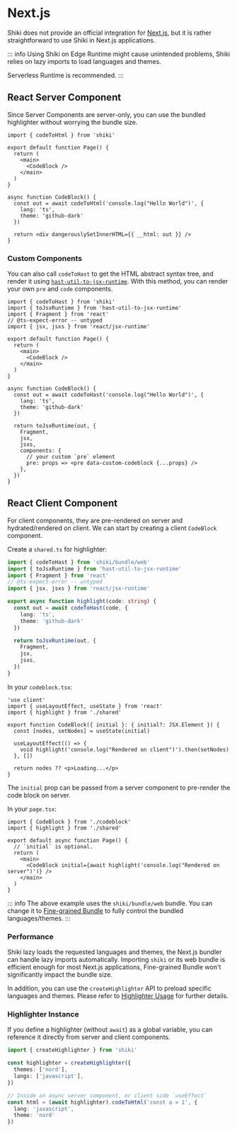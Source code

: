 # Next.js

Shiki does not provide an official integration for [Next.js](https://nextjs.org), but it is rather straightforward to use Shiki in Next.js applications.

::: info
Using Shiki on Edge Runtime might cause unintended problems, Shiki relies on lazy imports to load languages and themes.

Serverless Runtime is recommended.
:::

## React Server Component

Since Server Components are server-only, you can use the bundled highlighter without worrying the bundle size.

```tsx
import { codeToHtml } from 'shiki'

export default function Page() {
  return (
    <main>
      <CodeBlock />
    </main>
  )
}

async function CodeBlock() {
  const out = await codeToHtml('console.log("Hello World")', {
    lang: 'ts',
    theme: 'github-dark'
  })

  return <div dangerouslySetInnerHTML={{ __html: out }} />
}
```

### Custom Components

You can also call `codeToHast` to get the HTML abstract syntax tree, and render it using [`hast-util-to-jsx-runtime`](https://github.com/syntax-tree/hast-util-to-jsx-runtime). With this method, you can render your own `pre` and `code` components.

```tsx
import { codeToHast } from 'shiki'
import { toJsxRuntime } from 'hast-util-to-jsx-runtime'
import { Fragment } from 'react'
// @ts-expect-error -- untyped
import { jsx, jsxs } from 'react/jsx-runtime'

export default function Page() {
  return (
    <main>
      <CodeBlock />
    </main>
  )
}

async function CodeBlock() {
  const out = await codeToHast('console.log("Hello World")', {
    lang: 'ts',
    theme: 'github-dark'
  })

  return toJsxRuntime(out, {
    Fragment,
    jsx,
    jsxs,
    components: {
      // your custom `pre` element
      pre: props => <pre data-custom-codeblock {...props} />
    },
  })
}
```

## React Client Component

For client components, they are pre-rendered on server and hydrated/rendered on client.
We can start by creating a client `CodeBlock` component.

Create a `shared.ts` for highlighter:

```ts
import { codeToHast } from 'shiki/bundle/web'
import { toJsxRuntime } from 'hast-util-to-jsx-runtime'
import { Fragment } from 'react'
// @ts-expect-error -- untyped
import { jsx, jsxs } from 'react/jsx-runtime'

export async function highlight(code: string) {
  const out = await codeToHast(code, {
    lang: 'ts',
    theme: 'github-dark'
  })

  return toJsxRuntime(out, {
    Fragment,
    jsx,
    jsxs,
  })
}
```

In your `codeblock.tsx`:

```tsx
'use client'
import { useLayoutEffect, useState } from 'react'
import { highlight } from './shared'

export function CodeBlock({ initial }: { initial?: JSX.Element }) {
  const [nodes, setNodes] = useState(initial)

  useLayoutEffect(() => {
    void highlight('console.log("Rendered on client")').then(setNodes)
  }, [])

  return nodes ?? <p>Loading...</p>
}
```

The `initial` prop can be passed from a server component to pre-render the code block on server.

In your `page.tsx`:

```tsx
import { CodeBlock } from './codeblock'
import { highlight } from './shared'

export default async function Page() {
  // `initial` is optional.
  return (
    <main>
      <CodeBlock initial={await highlight('console.log("Rendered on server")')} />
    </main>
  )
}
```

::: info
The above example uses the `shiki/bundle/web` bundle. You can change it to [Fine-grained Bundle](/guide/bundles#fine-grained-bundle) to fully control the bundled languages/themes.
:::

### Performance

Shiki lazy loads the requested languages and themes, the Next.js bundler can handle lazy imports automatically.
Importing `shiki` or its web bundle is efficient enough for most Next.js applications, Fine-grained Bundle won't significantly impact the bundle size.

In addition, you can use the `createHighlighter` API to preload specific languages and themes.
Please refer to [Highlighter Usage](/guide/install#highlighter-usage) for further details.

### Highlighter Instance

If you define a highlighter (without `await`) as a global variable, you can reference it directly from server and client components.

```ts
import { createHighlighter } from 'shiki'

const highlighter = createHighlighter({
  themes: ['nord'],
  langs: ['javascript'],
})

// Inside an async server component, or client side `useEffect`
const html = (await highlighter).codeToHtml('const a = 1', {
  lang: 'javascript',
  theme: 'nord'
})
```
